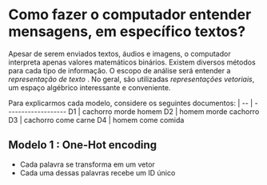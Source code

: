 # Como fazer o computador entender mensagens, em específico textos?
Apesar de serem enviados textos, áudios e imagens, o computador interpreta apenas valores matemáticos binários.
Existem diversos métodos para cada tipo de informação. O escopo de análise será entender a *representação de texto* .
No geral, são utilizadas *representações vetoriais*, um espaço algébrico interessante e conveniente.

Para explicarmos cada modelo, considere os seguintes documentos:
   |
-- | -------------------
D1 | cachorro morde homem
D2 | homem morde cachorro
D3 | cachorro come carne
D4 | homem come comida

## Modelo 1 : One-Hot encoding
- Cada palavra se transforma em um vetor
- Cada uma dessas palavras recebe um ID único

